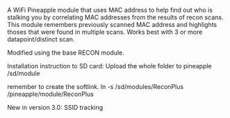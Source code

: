 A WiFi Pineapple module that uses MAC address to help find out who is stalking you by correlating MAC addresses from the results of recon scans.
This module remembers previously scanned MAC address and highlights thoses that were found in multiple scans. Works best with 3 or more datapoint/distinct scan. 

Modified using the base RECON module. 



Installation instruction to SD card: 
Upload the whole folder to pineapple /sd/module

remember to create the softlink. 
ln -s /sd/modules/ReconPlus /pineapple/module/ReconPlus


New in version 3.0:
SSID tracking
